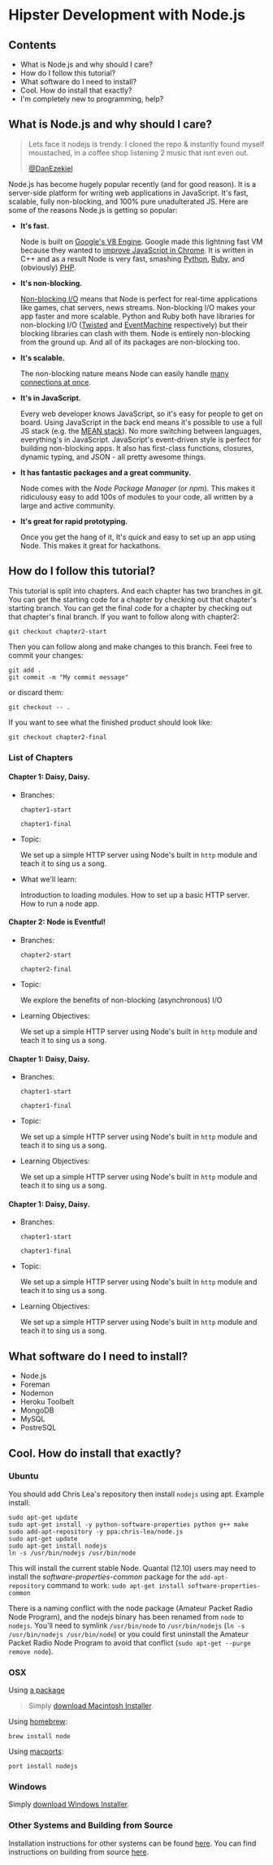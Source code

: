 # Hipster Development with Node.js

## Contents

- What is Node.js and why should I care?
- How do I follow this tutorial?
- What software do I need to install?
- Cool. How do install that exactly?
- I'm completely new to programming, help?

## What is Node.js and why should I care?

> Lets face it nodejs is trendy. I cloned the repo & instantly found myself moustached, in a coffee shop listening 2 music that isnt even out.
>
> [@DanEzekiel](https://twitter.com/DanEzekiel)

Node.js has become hugely popular recently (and for good reason). It is a server-side platform for writing web applications in JavaScript. It's fast, scalable, fully non-blocking, and 100% pure unadulterated JS. Here are some of the reasons Node.js is getting so popular:

- **It's fast.**

	Node is built on [Google's V8 Engine](http://code.google.com/p/v8/). Google made this lightning fast VM because they wanted to [improve JavaScript in Chrome](http://blogoscoped.com/google-chrome/). It is written in C++ and as a result Node is very fast, smashing [Python](http://benchmarksgame.alioth.debian.org/u32/which-programs-are-fastest.php?), [Ruby](http://www.techempower.com/benchmarks/), and (obviously) [PHP](http://jaxbot.me/articles/benchmarks_nodejs_vs_go_vs_php_3_14_2013).

- **It's non-blocking.**

	[Non-blocking I/O](http://en.wikipedia.org/wiki/Asynchronous_I/O) means that Node is perfect for real-time applications like games, chat servers, news streams. Non-blocking I/O makes your app faster and more scalable. Python and Ruby both have libraries for non-blocking I/O ([Twisted](http://twistedmatrix.com/trac/) and [EventMachine](https://github.com/eventmachine/eventmachine) respectively) but their blocking libraries can clash with them. Node is entirely non-blocking from the ground up. And all of its packages are non-blocking too. 

- **It's scalable.**

	The non-blocking nature means Node can easily handle [many connections at once](http://blog.caustik.com/2012/08/19/node-js-w1m-concurrent-connections/). 

- **It's in JavaScript.**

	Every web developer knows JavaScript, so it's easy for people to get on board. Using JavaScript in the back end means it's possible to use a full JS stack (e.g. the [MEAN stack](http://www.mean.io/)). No more switching between languages, everything's in JavaScript. JavaScript's event-driven style is perfect for building non-blocking apps. It also has first-class functions, closures, dynamic typing, and JSON - all pretty awesome things.

- **It has fantastic packages and a great community.**

	Node comes with the *Node Package Manager* (or *npm*). This makes it ridiculousy easy to add 100s of modules to your code, all written by a large and active community.

- **It's great for rapid prototyping.**

	Once you get the hang of it, It's quick and easy to set up an app using Node. This makes it great for hackathons.

## How do I follow this tutorial?

This tutorial is split into chapters. And each chapter has two branches in git. You can get the starting code for a chapter by checking out that chapter's starting branch. You can get the final code for a chapter by checking out that chapter's final branch. If you want to follow along with chapter2:

	git checkout chapter2-start

Then you can follow along and make changes to this branch. Feel free to commit your changes:

	git add .
	git commit -m "My commit message"

or discard them:

	git checkout -- .

If you want to see what the finished product should look like:

	git checkout chapter2-final

### List of Chapters

#### Chapter 1: Daisy, Daisy.

- Branches:

	`chapter1-start`

	`chapter1-final`
	
- Topic:

	We set up a simple HTTP server using Node's built in `http` module and teach it to sing us a song.

- What we'll learn:

	Introduction to loading modules. How to set up a basic HTTP server. How to run a node app.

#### Chapter 2: Node is Eventful!

- Branches:

	`chapter2-start`

	`chapter2-final`
	
- Topic:

	We explore the benefits of non-blocking (asynchronous) I/O

- Learning Objectives:

	We set up a simple HTTP server using Node's built in `http` module and teach it to sing us a song.

#### Chapter 1: Daisy, Daisy.

- Branches:

	`chapter1-start`

	`chapter1-final`
	
- Topic:

	We set up a simple HTTP server using Node's built in `http` module and teach it to sing us a song.

- Learning Objectives:

	We set up a simple HTTP server using Node's built in `http` module and teach it to sing us a song.

#### Chapter 1: Daisy, Daisy.

- Branches:

	`chapter1-start`

	`chapter1-final`
	
- Topic:

	We set up a simple HTTP server using Node's built in `http` module and teach it to sing us a song.

- Learning Objectives:

	We set up a simple HTTP server using Node's built in `http` module and teach it to sing us a song.

## What software do I need to install?

- Node.js
- Foreman
- Nodemon
- Heroku Toolbelt
- MongoDB
- MySQL
- PostreSQL

## Cool. How do install that exactly?

### Ubuntu

You should add Chris Lea's repository then install `nodejs` using apt. Example install:

    sudo apt-get update
    sudo apt-get install -y python-software-properties python g++ make
    sudo add-apt-repository -y ppa:chris-lea/node.js
    sudo apt-get update
    sudo apt-get install nodejs
	ln -s /usr/bin/nodejs /usr/bin/node

This will install the current stable Node. Quantal (12.10) users may need to install the *software-properties-common* package for the `add-apt-repository` command to work: `sudo apt-get install software-properties-common`

There is a naming conflict with the node package (Amateur Packet Radio Node Program), and the nodejs binary has been renamed from `node` to `nodejs`. You'll need to symlink `/usr/bin/node` to `/usr/bin/nodejs` (`ln -s /usr/bin/nodejs /usr/bin/node`) or you could first uninstall the Amateur Packet Radio Node Program to avoid that conflict (`sudo apt-get --purge remove node`).

### OSX
Using [a package](http://nodejs.org/#download)

> Simply [download Macintosh Installer](http://nodejs.org/#download).

Using [homebrew](https://github.com/mxcl/homebrew):

    brew install node

Using [macports](http://www.macports.org/):

    port install nodejs  

### Windows

Simply [download Windows Installer](http://nodejs.org/#download).

### Other Systems and Building from Source

Installation instructions for other systems can be found [here](https://github.com/joyent/node/wiki/Installing-Node.js-via-package-manager). You can find instructions on building from source [here](https://github.com/joyent/node/wiki/Installation).

